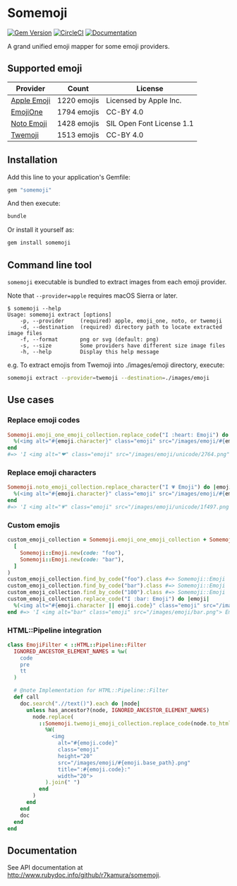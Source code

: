 # Somemoji

[![Gem Version](https://badge.fury.io/rb/somemoji.svg)](https://rubygems.org/gems/somemoji)
[![CircleCI](https://img.shields.io/circleci/project/r7kamura/somemoji.svg)](https://circleci.com/gh/r7kamura/somemoji)
[![Documentation](http://img.shields.io/badge/docs-rdoc.info-blue.svg)](http://www.rubydoc.info/github/r7kamura/somemoji)

A grand unified emoji mapper for some emoji providers.

## Supported emoji

|Provider|Count|License|
|---|---|---|
|[Apple Emoji](https://support.apple.com/en-us/HT202332)|1220 emojis|Licensed by Apple Inc.|
|[EmojiOne](https://github.com/Ranks/emojione)|1794 emojis|CC-BY 4.0|
|[Noto Emoji](https://github.com/googlei18n/noto-emoji)|1428 emojis|SIL Open Font License 1.1|
|[Twemoji](https://github.com/twitter/twemoji)|1513 emojis|CC-BY 4.0|

## Installation

Add this line to your application's Gemfile:

```ruby
gem "somemoji"
```

And then execute:

```bash
bundle
```

Or install it yourself as:

```bash
gem install somemoji
```

## Command line tool

`somemoji` executable is bundled to extract images from each emoji provider.

Note that `--provider=apple` requires macOS Sierra or later.

```
$ somemoji --help
Usage: somemoji extract [options]
    -p, --provider     (required) apple, emoji_one, noto, or twemoji
    -d, --destination  (required) directory path to locate extracted image files
    -f, --format       png or svg (default: png)
    -s, --size         Some providers have different size image files
    -h, --help         Display this help message
```

e.g. To extract emojis from Twemoji into ./images/emoji directory, execute:

```bash
somemoji extract --provider=twemoji --destination=./images/emoji
```

## Use cases

### Replace emoji codes

```ruby
Somemoji.emoji_one_emoji_collection.replace_code("I :heart: Emoji") do |emoji|
  %(<img alt="#{emoji.character}" class="emoji" src="/images/emoji/#{emoji.base_path}.png">)
end
#=> 'I <img alt="❤" class="emoji" src="/images/emoji/unicode/2764.png"> Emoji'
```

### Replace emoji characters

```ruby
Somemoji.noto_emoji_collection.replace_character("I 💗 Emoji") do |emoji|
  %(<img alt="#{emoji.character}" class="emoji" src="/images/emoji/#{emoji.base_path}.png">)
end
#=> 'I <img alt="💗" class="emoji" src="/images/emoji/unicode/1f497.png"> Emoji'
```

### Custom emojis

```ruby
custom_emoji_collection = Somemoji.emoji_one_emoji_collection + Somemoji::EmojiCollection.new(
  [
    Somemoji::Emoji.new(code: "foo"),
    Somemoji::Emoji.new(code: "bar"),
  ]
)
custom_emoji_collection.find_by_code("foo").class #=> Somemoji::Emoji
custom_emoji_collection.find_by_code("bar").class #=> Somemoji::Emoji
custom_emoji_collection.find_by_code("100").class #=> Somemoji::Emoji
custom_emoji_collection.replace_code("I :bar: Emoji") do |emoji|
  %(<img alt="#{emoji.character || emoji.code}" class="emoji" src="/images/emoji/#{emoji.base_path}.png">)
end #=> 'I <img alt="bar" class="emoji" src="/images/emoji/bar.png"> Emoji'
```

### HTML::Pipeline integration

```ruby
class EmojiFilter < ::HTML::Pipeline::Filter
  IGNORED_ANCESTOR_ELEMENT_NAMES = %w(
    code
    pre
    tt
  )

  # @note Implementation for HTML::Pipeline::Filter
  def call
    doc.search(".//text()").each do |node|
      unless has_ancestor?(node, IGNORED_ANCESTOR_ELEMENT_NAMES)
        node.replace(
          ::Somemoji.twemoji_emoji_collection.replace_code(node.to_html) do |emoji|
            %W(
              <img
                alt="#{emoji.code}"
                class="emoji"
                height="20"
                src="/images/emoji/#{emoji.base_path}.png"
                title=":#{emoji.code}:"
                width="20">
            ).join(" ")
          end
        )
      end
    end
    doc
  end
end
```

## Documentation

See API documentation at http://www.rubydoc.info/github/r7kamura/somemoji.

